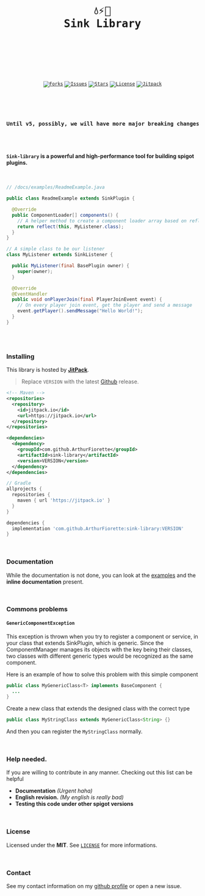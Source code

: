 <br />
<div align="center">
  <pre>
  <br />
  <h1>💧⚡🌊
Sink Library</h1>
  <br />
  </pre>
  <br />
  <br />
  <code
    ><a href="https://github.com/ArthurFiorette/sink-library/network/members"
      ><img
        src="https://img.shields.io/github/forks/ArthurFiorette/sink-library?logo=github&label=Forks"
        target="_blank"
        alt="Forks" /></a
  ></code>
  <code
    ><a href="https://github.com/ArthurFiorette/sink-library/issues"
      ><img
        src="https://img.shields.io/github/issues/ArthurFiorette/sink-library?logo=github&label=Issues"
        target="_blank"
        alt="Issues" /></a
  ></code>
  <code
    ><a href="https://github.com/ArthurFiorette/sink-library/stargazers"
      ><img
        src="https://img.shields.io/github/stars/ArthurFiorette/sink-library?logo=github&label=Stars"
        target="_blank"
        alt="Stars" /></a
  ></code>
  <code
    ><a href="https://github.com/ArthurFiorette/sink-library/blob/main/LICENSE"
      ><img
        src="https://img.shields.io/github/license/ArthurFiorette/sink-library?logo=githu&label=License"
        target="_blank"
        alt="License" /></a
  ></code>
  <code
    ><a href="https://jitpack.io/#ArthurFiorette/sink-library"
      ><img
        src="https://jitpack.io/v/ArthurFiorette/sink-library.svg"
        target="_blank"
        alt="Jitpack" /></a
  ></code>
</div>

#

<br />
<br />

<div align="center"><b><pre>Until v5, possibly, we will have more major breaking changes. Update it carefully.</pre></b></div>

<br />
<br />

#### `Sink-library` is a powerful and high-performance tool for building spigot plugins.

<br />

```java
// /docs/examples/ReadmeExample.java

public class ReadmeExample extends SinkPlugin {

  @Override
  public ComponentLoader[] components() {
    // A helper method to create a component loader array based on reflection
    return reflect(this, MyListener.class);
  }
}

// A simple class to be our listener
class MyListener extends SinkListener {

  public MyListener(final BasePlugin owner) {
    super(owner);
  }

  @Override
  @EventHandler
  public void onPlayerJoin(final PlayerJoinEvent event) {
    // On every player join event, get the player and send a message
    event.getPlayer().sendMessage("Hello World!");
  }
}

```

<br />
<br />

### Installing

This library is hosted by **[JitPack](https://jitpack.io/#ArthurFiorette/sink-library)**.

> Replace `VERSION` with the latest [Github](https://github.com/ArthurFiorette/sink-library/releases) release.

```xml
<!-- Maven -->
<repositories>
  <repository>
    <id>jitpack.io</id>
    <url>https://jitpack.io</url>
  </repository>
</repositories>

<dependencies>
  <dependency>
    <groupId>com.github.ArthurFiorette</groupId>
    <artifactId>sink-library</artifactId>
    <version>VERSION</version>
  </dependency>
</dependencies>
```

```gradle
// Gradle
allprojects {
  repositories {
    maven { url 'https://jitpack.io' }
  }
}

dependencies {
  implementation 'com.github.ArthurFiorette:sink-library:VERSION'
}
```

<br />

### Documentation

While the documentation is not done, you can look at the [examples](/docs/examples) and the **inline documentation** present.

<br />

### Commons problems

#### `GenericComponentException`

This exception is thrown when you try to register a component or service, in your class that extends SinkPlugin, which is generic. Since the ComponentManager manages its objects with the key being their classes, two classes with different generic types would be recognized as the same component.

Here is an example of how to solve this problem with this simple component

```java
public class MyGenericClass<T> implements BaseComponent {
  ...
}
```

Create a new class that extends the designed class with the correct type

```java
public class MyStringClass extends MyGenericClass<String> {}

```

And then you can register the `MyStringClass` normally.

<br />

### Help needed.

If you are willing to contribute in any manner. Checking out this list can be helpful

- **Documentation** _(Urgent haha)_
- **English revision.** _(My english is really bad)_
- **Testing this code under other spigot versions**

<br />

### License

Licensed under the **MIT**. See [`LICENSE`](LICENSE) for more informations.

<br />

### Contact

See my contact information on my [github profile](https://github.com/ArthurFiorette) or open a new issue.

<br />
